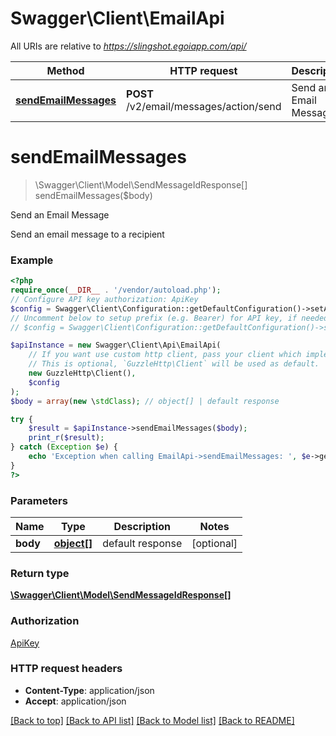 # Swagger\Client\EmailApi

All URIs are relative to *https://slingshot.egoiapp.com/api/*

Method | HTTP request | Description
------------- | ------------- | -------------
[**sendEmailMessages**](EmailApi.md#sendemailmessages) | **POST** /v2/email/messages/action/send | Send an Email Message

# **sendEmailMessages**
> \Swagger\Client\Model\SendMessageIdResponse[] sendEmailMessages($body)

Send an Email Message

Send an email message to a recipient

### Example
```php
<?php
require_once(__DIR__ . '/vendor/autoload.php');
// Configure API key authorization: ApiKey
$config = Swagger\Client\Configuration::getDefaultConfiguration()->setApiKey('ApiKey', 'YOUR_API_KEY');
// Uncomment below to setup prefix (e.g. Bearer) for API key, if needed
// $config = Swagger\Client\Configuration::getDefaultConfiguration()->setApiKeyPrefix('ApiKey', 'Bearer');

$apiInstance = new Swagger\Client\Api\EmailApi(
    // If you want use custom http client, pass your client which implements `GuzzleHttp\ClientInterface`.
    // This is optional, `GuzzleHttp\Client` will be used as default.
    new GuzzleHttp\Client(),
    $config
);
$body = array(new \stdClass); // object[] | default response

try {
    $result = $apiInstance->sendEmailMessages($body);
    print_r($result);
} catch (Exception $e) {
    echo 'Exception when calling EmailApi->sendEmailMessages: ', $e->getMessage(), PHP_EOL;
}
?>
```

### Parameters

Name | Type | Description  | Notes
------------- | ------------- | ------------- | -------------
 **body** | [**object[]**](../Model/object.md)| default response | [optional]

### Return type

[**\Swagger\Client\Model\SendMessageIdResponse[]**](../Model/SendMessageIdResponse.md)

### Authorization

[ApiKey](../../README.md#ApiKey)

### HTTP request headers

 - **Content-Type**: application/json
 - **Accept**: application/json

[[Back to top]](#) [[Back to API list]](../../README.md#documentation-for-api-endpoints) [[Back to Model list]](../../README.md#documentation-for-models) [[Back to README]](../../README.md)

